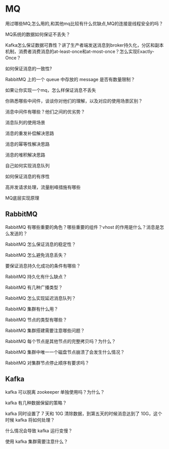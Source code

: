 # MQ

用过哪些MQ,怎么用的,和其他mq比较有什么优缺点,MQ的连接是线程安全的吗？

MQ系统的数据如何保证不丢失？

Kafka怎么保证数据可靠性？讲了生产者端发送消息到broker持久化，分区和副本机制，消费者消费消息的at-least-once和at-most-once？怎么实现Exactly-Once？

如何保证消息的一致性?

RabbitMQ 上的一个 queue 中存放的 message 是否有数量限制？

如果让你实现一个mq，怎么样保证消息不丢失

你熟悉哪些中间件，谈谈你对他们的理解，以及对应的使用场景区别？

消息中间件有哪些？他们之间的优劣势？

消息队列的使用场景

消息的重发补偿解决思路

消息的幂等性解决思路

消息的堆积解决思路

自己如何实现消息队列

如何保证消息的有序性

高并发请求处理，流量削峰措施有哪些

MQ底层实现原理


##  RabbitMQ

RabbitMQ 有哪些重要的角色？哪些重要的组件？vhost 的作用是什么？消息是怎么发送的？

RabbitMQ 怎么保证消息的稳定性？

RabbitMQ 怎么避免消息丢失？

要保证消息持久化成功的条件有哪些？

RabbitMQ 持久化有什么缺点？

RabbitMQ 有几种广播类型？

RabbitMQ 怎么实现延迟消息队列？

RabbitMQ 集群有什么用？

RabbitMQ 节点的类型有哪些？

RabbitMQ 集群搭建需要注意哪些问题？

RabbitMQ 每个节点是其他节点的完整拷贝吗？为什么？

RabbitMQ 集群中唯一一个磁盘节点崩溃了会发生什么情况？

RabbitMQ 对集群节点停止顺序有要求吗？

##  Kafka

kafka 可以脱离 zookeeper 单独使用吗？为什么？

kafka 有几种数据保留的策略？

kafka 同时设置了 7 天和 10G 清除数据，到第五天的时候消息达到了 10G，这个时候 kafka 将如何处理？

什么情况会导致 kafka 运行变慢？

使用 kafka 集群需要注意什么？

